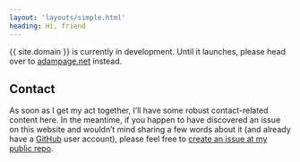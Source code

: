 ```yaml
---
layout: 'layouts/simple.html'
heading: Hi, friend
---
```


{{ site.domain }} is currently in development.  Until it launches, please
head over to [adampage.net](http://adampage.net) instead.

## Contact

As soon as I get my act together, I’ll have some robust contact-related content
here.  In the meantime, if you happen to have discovered an issue on this
website and wouldn’t mind sharing a few words about it (and already have a
[GitHub](https://github.com/) user account), please feel free to [create an
issue at my public repo](https://github.com/adampage/adam.page/issues/new).
